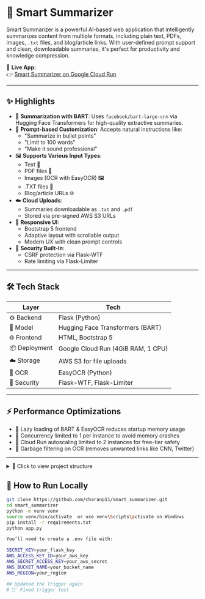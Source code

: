 # 🧠 Smart Summarizer

Smart Summarizer is a powerful AI-based web application that intelligently summarizes content from multiple formats, including plain text, PDFs, images, `.txt` files, and blog/article links. With user-defined prompt support and clean, downloadable summaries, it's perfect for productivity and knowledge compression.

🔗 **Live App:**  
👉 [Smart Summarizer on Google Cloud Run](https://smart-summarizer-259284759346.us-central1.run.app)

---

## ✨ Highlights

- 🧠 **Summarization with BART**: Uses `facebook/bart-large-cnn` via Hugging Face Transformers for high-quality extractive summaries.
- 💬 **Prompt-based Customization**: Accepts natural instructions like:
  - "Summarize in bullet points"
  - "Limit to 100 words"
  - "Make it sound professional"
- 🖼️ **Supports Various Input Types**:
  - Text 📝
  - PDF files 📄
  - Images (OCR with EasyOCR) 🖼️
  - .TXT files 📃
  - Blog/article URLs 🌐
- ☁️ **Cloud Uploads**:
  - Summaries downloadable as `.txt` and `.pdf`
  - Stored via pre-signed AWS S3 URLs
- 🎨 **Responsive UI**:
  - Bootstrap 5 frontend
  - Adaptive layout with scrollable output
  - Modern UX with clean prompt controls
- 🔐 **Security Built-In**:
  - CSRF protection via Flask-WTF
  - Rate limiting via Flask-Limiter

---

## 🛠️ Tech Stack

| Layer          | Tech                                |
|----------------|--------------------------------------|
| ⚙️ Backend      | Flask (Python)                       |
| 🤖 Model        | Hugging Face Transformers (BART)     |
| 🌐 Frontend     | HTML, Bootstrap 5                    |
| 📦 Deployment   | Google Cloud Run (4GiB RAM, 1 CPU)   |
| ☁️ Storage      | AWS S3 for file uploads              |
| 🧠 OCR          | EasyOCR (Python)                     |
| 🔐 Security     | Flask-WTF, Flask-Limiter             |

---

## ⚡ Performance Optimizations

- 🚀 Lazy loading of BART & EasyOCR reduces startup memory usage
- 🧠 Concurrency limited to 1 per instance to avoid memory crashes
- 💸 Cloud Run autoscaling limited to 2 instances for free-tier safety
- 🧹 Garbage filtering on OCR (removes unwanted links like CNN, Twitter)

---


<details>
<summary>📁 Click to view project structure</summary>

smart_summarizer/
├── app.py # Main Flask app
├── config.py # Config & environment variables
├── models/
│ └── summarizer.py # Summarization using BART
├── templates/
│ ├── index.html # Input UI
│ └── result.html # Output display
├── utils/
│ ├── ocr_utils.py # Image to text (OCR)
│ ├── pdf_utils.py # PDF text extraction & download
│ ├── txt_utils.py # TXT file reading
│ ├── link_utils.py # Blog/article scraping
│ └── s3_utils.py # AWS S3 upload/download logic
├── static/
│ └── style.css # Custom styles (Bootstrap-enhanced)
├── requirements.txt # Python dependencies
├── runtime.txt # Required for Render deployment
└── README.md

</details>

## 🧪 How to Run Locally

```bash
git clone https://github.com/charanp11/smart_summarizer.git
cd smart_summarizer
python -m venv venv
source venv/bin/activate  or use venv\Scripts\activate on Windows
pip install -r requirements.txt
python app.py

You’ll need to create a .env file with:

SECRET_KEY=your_flask_key
AWS_ACCESS_KEY_ID=your_aws_key
AWS_SECRET_ACCESS_KEY=your_aws_secret
AWS_BUCKET_NAME=your_bucket_name
AWS_REGION=your_region

## Updated the Trigger again
#   '  F i x e d   t r i g g e r   t e s t  
 